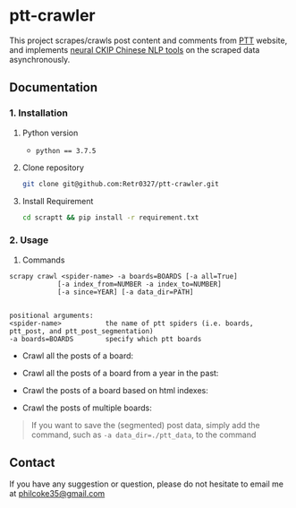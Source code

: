 # **ptt-crawler**

This project scrapes/crawls post content and comments from [PTT](https://term.ptt.cc/) website, and implements [neural CKIP Chinese NLP tools](https://github.com/ckiplab/ckip-transformers) on the scraped data asynchronously.

## **Documentation**
### 1. Installation

1. Python version
   * `python == 3.7.5`

2. Clone repository

    ```bash
    git clone git@github.com:Retr0327/ptt-crawler.git
    ```

3. Install Requirement
    ```bash
    cd scraptt && pip install -r requirement.txt      
    ```

### 2. Usage

1. Commands
```
scrapy crawl <spider-name> -a boards=BOARDS [-a all=True] 
            [-a index_from=NUMBER -a index_to=NUMBER]   
            [-a since=YEAR] [-a data_dir=PATH]


positional arguments:
<spider-name>           the name of ptt spiders (i.e. boards, ptt_post, and ptt_post_segmentation)
-a boards=BOARDS        specify which ptt boards
```

* Crawl all the posts of a board:

* Crawl all the posts of a board from a year in the past:

* Crawl the posts of a board based on html indexes:

* Crawl the posts of multiple boards:


> If you want to save the (segmented) post data, simply add the command, such as `-a data_dir=./ptt_data`, to the command


## Contact
If you have any suggestion or question, please do not hesitate to email me at philcoke35@gmail.com